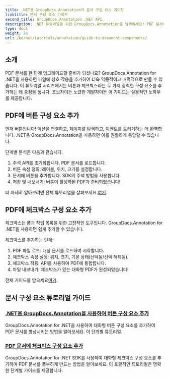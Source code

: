 ```yaml
---
title: .NET용 GroupDocs.Annotation의 문서 구성 요소 가이드
linktitle: 문서 구성 요소 가이드
second_title: GroupDocs.Annotation .NET API
description: .NET 튜토리얼을 위한 GroupDocs.Annotation을 탐색하세요! PDF 문서에 대화형 버튼과 체크박스를 쉽게 추가하는 방법을 단계별로 알아보세요.
type: docs
weight: 24
url: /ko/net/tutorials/annotation/guide-to-document-components/
---
```

## 소개

PDF 문서를 한 단계 업그레이드할 준비가 되셨나요? GroupDocs.Annotation for .NET을 사용하면 파일에 상호 작용을 추가하여 더욱 역동적이고 매력적으로 만들 수 있습니다. 이 튜토리얼 시리즈에서는 버튼과 체크박스라는 두 가지 강력한 구성 요소를 추가하는 데 중점을 둡니다. 초보자이든 노련한 개발자이든 이 가이드는 실용적인 노하우를 제공합니다.  

## PDF에 버튼 구성 요소 추가  

먼저 버튼입니다! 액션을 연결하고, 페이지를 탐색하고, 이벤트를 트리거하는 데 완벽합니다. .NET용 GroupDocs.Annotation을 사용하면 이를 원활하게 통합할 수 있습니다.  

단계별 분석은 다음과 같습니다.  
1. 주석 API를 초기화합니다. PDF 문서를 로드합니다.  
2. 버튼 속성 정의: 레이블, 위치, 크기를 설정합니다.  
3. 문서에 버튼을 추가합니다. SDK의 주석 방법을 사용합니다.  
4. 저장 및 내보내기: 버튼이 활성화된 PDF가 준비되었습니다!  

 더 자세히 알아보려면 전체 튜토리얼을 살펴보세요.[여기](./adding-button-component/).  

## PDF에 체크박스 구성 요소 추가  

체크박스는 폼과 작업 목록을 위한 고전적인 도구입니다. GroupDocs.Annotation for .NET을 사용하면 쉽게 추가할 수 있습니다.  

체크박스를 추가하는 단계:  
1. PDF 파일 로드: 대상 문서를 로드하여 시작합니다.  
2. 체크박스 속성 설정: 위치, 크기, 기본 상태(선택됨/선택 해제됨).  
3. 체크박스 적용: API를 사용하여 PDF에 통합합니다.  
4. 파일 내보내기: 체크박스가 있는 대화형 PDF가 완성되었습니다!  

전체 가이드를 받으세요[여기](./adding-checkbox-component/).  

## 문서 구성 요소 튜토리얼 가이드
### [.NET용 GroupDocs.Annotation을 사용하여 버튼 구성 요소 추가](./adding-button-component/)
GroupDocs.Annotation for .NET을 사용하여 대화형 버튼 구성 요소를 추가하여 PDF 문서를 향상시키는 방법을 알아보세요. 이 단계별 튜토리얼.
### [PDF 문서에 체크박스 구성 요소 추가](./adding-checkbox-component/)
GroupDocs.Annotation for .NET SDK를 사용하여 대화형 체크박스 구성 요소를 추가하여 PDF 문서를 풍부하게 만드는 방법을 알아보세요. 이 포괄적인 튜토리얼은 명확한 단계별 가이드를 제공합니다.
